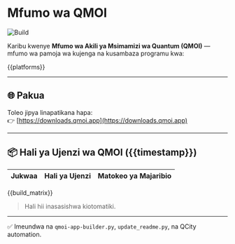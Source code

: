 # Mfumo wa QMOI

![Build](https://img.shields.io/badge/QMOI%20Build-Imepita-brightgreen?style=flat-square)

Karibu kwenye **Mfumo wa Akili ya Msimamizi wa Quantum (QMOI)** — mfumo wa pamoja wa kujenga na kusambaza programu kwa:

{{platforms}}

---

## 🌐 Pakua

Toleo jipya linapatikana hapa:  
👉 [https://downloads.qmoi.app](https://downloads.qmoi.app)

---

<!-- QMOI_BUILD_STATUS_START -->

## 📦 Hali ya Ujenzi wa QMOI ({{timestamp}})

| Jukwaa | Hali ya Ujenzi | Matokeo ya Majaribio |
| ------ | -------------- | -------------------- |

{{build_matrix}}

> Hali hii inasasishwa kiotomatiki.

<!-- QMOI_BUILD_STATUS_END -->

---

✅ Imeundwa na `qmoi-app-builder.py`, `update_readme.py`, na QCity automation.
